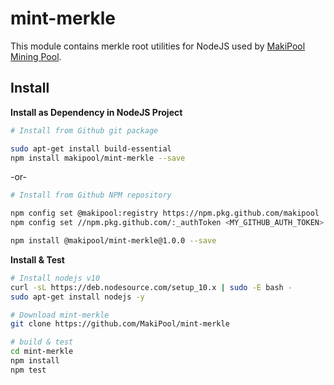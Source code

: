 mint-merkle
==========

This module contains merkle root utilities for NodeJS used by [MakiPool Mining Pool](https://makipool.com).

## Install ##
__Install as Dependency in NodeJS Project__
```bash
# Install from Github git package

sudo apt-get install build-essential
npm install makipool/mint-merkle --save
```
-or-
```bash
# Install from Github NPM repository

npm config set @makipool:registry https://npm.pkg.github.com/makipool
npm config set //npm.pkg.github.com/:_authToken <MY_GITHUB_AUTH_TOKEN>

npm install @makipool/mint-merkle@1.0.0 --save
```

__Install & Test__
```bash
# Install nodejs v10
curl -sL https://deb.nodesource.com/setup_10.x | sudo -E bash -
sudo apt-get install nodejs -y

# Download mint-merkle
git clone https://github.com/MakiPool/mint-merkle

# build & test
cd mint-merkle
npm install
npm test
``` 
